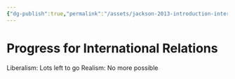 ```yaml
---
{"dg-publish":true,"permalink":"/assets/jackson-2013-introduction-international-relationsa-chapter-4-liberalism/comparison/progress-for-international-relations/"}
---
```


# Progress for International Relations

Liberalism: Lots left to go
Realism: No more possible